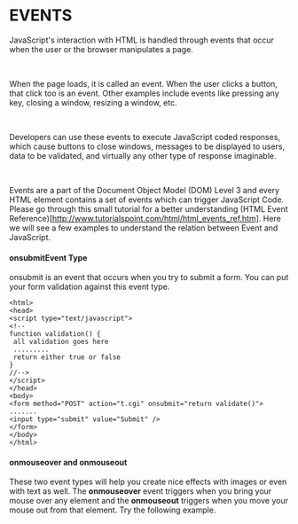 # EVENTS 

JavaScript's interaction with HTML is handled through events that occur when
the user or the browser manipulates a page.

<br>

When the page loads, it is called an event. When the user clicks a button, that
click too is an event. Other examples include events like pressing any key,
closing a window, resizing a window, etc.

<br>

Developers can use these events to execute JavaScript coded responses, which
cause buttons to close windows, messages to be displayed to users, data to be
validated, and virtually any other type of response imaginable.

<br>

Events are a part of the Document Object Model (DOM) Level 3 and every HTML
element contains a set of events which can trigger JavaScript Code.
Please go through this small tutorial for a better understanding (HTML Event
Reference)[http://www.tutorialspoint.com/html/html_events_ref.htm]. Here we will see a few examples to understand the relation between
Event and JavaScript.

#### onsubmitEvent Type

onsubmit is an event that occurs when you try to submit a form. You can put
your form validation against this event type.
```
<html>
<head>
<script type="text/javascript">
<!--
function validation() {
 all validation goes here
 .........
 return either true or false
}
//-->
</script>
</head>
<body>
<form method="POST" action="t.cgi" onsubmit="return validate()">
.......
<input type="submit" value="Submit" />
</form>
</body>
</html>

```

#### onmouseover and onmouseout

These two event types will help you create nice effects with images or even with
text as well. The **onmouseover** event triggers when you bring your mouse over
any element and the **onmouseout** triggers when you move your mouse out
from that element. Try the following example.